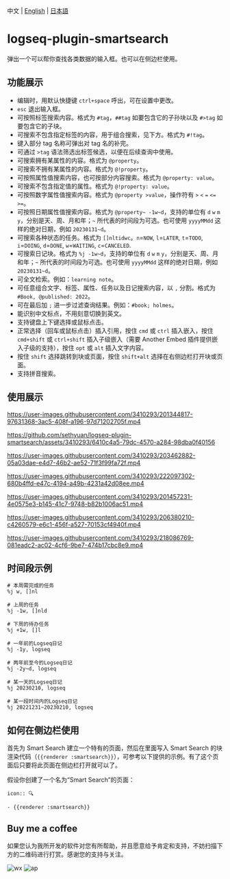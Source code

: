 中文 | [English](README.en.md) | [日本語](README.ja.md)

# logseq-plugin-smartsearch

弹出一个可以帮你查找各类数据的输入框。也可以在侧边栏使用。

## 功能展示

- 编辑时，用默认快捷键 `ctrl+space` 呼出，可在设置中更改。
- `esc` 退出输入框。
- 可按照标签搜索内容。格式为 `#tag`，`##tag` 如要包含它的子孙块以及 `#>tag` 如要包含它的子块。
- 可搜索不包含指定标签的内容，用于组合搜索，见下方。格式为 `#!tag`。
- 键入部分 tag 名称可弹出对 tag 名的补完。
- 可通过 `>tag` 语法筛选出标签候选，以便在后续查询中使用。
- 可搜索拥有某属性的内容。格式为 `@property`。
- 可搜索不拥有某属性的内容。格式为 `@!property`。
- 可按照属性值搜索内容，也可按部分内容搜索。格式为 `@property: value`。
- 可搜索不包含指定值的属性。格式为 `@!property: value`。
- 可按照数字属性值搜索内容。格式为 `@property >value`，操作符有 `>` `<` `=` `<=` `>=`。
- 可按照日期属性值搜索内容。格式为 `@property~ -1w~d`，支持的单位有 `d` `w` `m` `y`，分别是天、周、月和年；`~` 所代表的时间段为可选。也可使用 `yyyyMMdd` 这样的绝对日期，例如 `20230131~d`。
- 可搜索各种状态的任务。格式为 `[]nltidwc`。`n`=`NOW`, `l`=`LATER`, `t`=`TODO`, `i`=`DOING`, `d`=`DONE`, `w`=`WAITING`, `c`=`CANCELED`.
- 可搜索日记块。格式为 `%j -1w~d`，支持的单位有 `d` `w` `m` `y`，分别是天、周、月和年；`~` 所代表的时间段为可选。也可使用 `yyyyMMdd` 这样的绝对日期，例如 `20230131~d`。
- 可全文检索。例如：`learning note`。
- 可任意组合文字、标签、属性、任务以及日记搜索内容，以 `,` 分割。格式为 `#Book, @published: 2022`。
- 可在最后加 `;` 进一步过滤查询结果。例如：`#book; holmes`。
- 能识别中文标点，不用刻意切换到英文。
- 支持键盘上下键选择或鼠标点击。
- 正常选择（回车或鼠标点击）插入引用，按住 `cmd` 或 `ctrl` 插入嵌入，按住 `cmd+shift` 或 `ctrl+shift` 插入子级嵌入（需要 Another Embed 插件提供嵌入子级的支持），按住 `opt` 或 `alt` 插入文字内容。
- 按住 `shift` 选择跳转到块或页面，按住 `shift+alt` 选择在右侧边栏打开块或页面。
- 支持拼音搜索。

## 使用展示

https://user-images.githubusercontent.com/3410293/201344817-97631368-3ac5-408f-a196-97d71202705f.mp4

https://github.com/sethyuan/logseq-plugin-smartsearch/assets/3410293/6410c4a5-79dc-4570-a284-98dba0f40156

https://user-images.githubusercontent.com/3410293/203462882-05a03dae-e4d7-46b2-ae52-71f3f99fa72f.mp4

https://user-images.githubusercontent.com/3410293/222097302-680b4ffd-e47c-4194-a49b-4231a42d08ee.mp4

https://user-images.githubusercontent.com/3410293/201457231-4e0575e3-b145-41c7-9748-b82b1006ac51.mp4

https://user-images.githubusercontent.com/3410293/206380210-c4260579-e6c1-456f-a527-70153cf4940f.mp4

https://user-images.githubusercontent.com/3410293/218086769-081eadc2-ac02-4cf6-9be7-474b17cbc8e9.mp4

## 时间段示例

```
# 本周需完成的任务
%j w, []nl

# 上周的任务
%j -1w, []nld

# 下周的待办任务
%j +1w, []l

# 一年前的Logseq日记
%j -1y, logseq

# 两年前至今的Logseq日记
%j -2y~d, logseq

# 某一天的Logseq日记
%j 20230210, logseq

# 某一段时间内的Logseq日记
%j 20221231~20230210, logseq
```

## 如何在侧边栏使用

首先为 Smart Search 建立一个特有的页面，然后在里面写入 Smart Search 的块渲染代码（`{{renderer :smartsearch}}`），可参考以下提供的示例。有了这个页面后只要将此页面在侧边栏打开就可以了。

假设你创建了一个名为“Smart Search”的页面：

```
icon:: 🔍

- {{renderer :smartsearch}}
```

## Buy me a coffee

如果您认为我所开发的软件对您有所帮助，并且愿意给予肯定和支持，不妨扫描下方的二维码进行打赏。感谢您的支持与关注。

![wx](https://user-images.githubusercontent.com/3410293/236807219-cf21180a-e7f8-44a9-abde-86e1e6df999b.jpg) ![ap](https://user-images.githubusercontent.com/3410293/236807256-f79768a7-16e0-4cbf-a9f3-93f230feee30.jpg)
